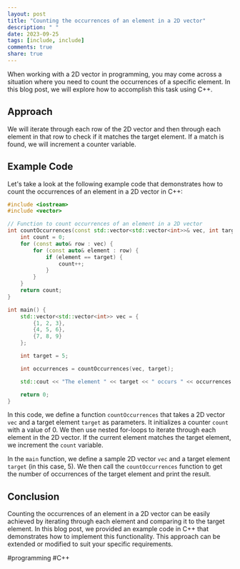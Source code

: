 ```yaml
---
layout: post
title: "Counting the occurrences of an element in a 2D vector"
description: " "
date: 2023-09-25
tags: [include, include]
comments: true
share: true
---
```


When working with a 2D vector in programming, you may come across a situation where you need to count the occurrences of a specific element. In this blog post, we will explore how to accomplish this task using C++.

## Approach

We will iterate through each row of the 2D vector and then through each element in that row to check if it matches the target element. If a match is found, we will increment a counter variable.

## Example Code

Let's take a look at the following example code that demonstrates how to count the occurrences of an element in a 2D vector in C++:

```cpp
#include <iostream>
#include <vector>

// Function to count occurrences of an element in a 2D vector
int countOccurrences(const std::vector<std::vector<int>>& vec, int target) {
    int count = 0;
    for (const auto& row : vec) {
        for (const auto& element : row) {
            if (element == target) {
                count++;
            }
        }
    }
    return count;
}

int main() {
    std::vector<std::vector<int>> vec = {
        {1, 2, 3},
        {4, 5, 6},
        {7, 8, 9}
    };

    int target = 5;

    int occurrences = countOccurrences(vec, target);

    std::cout << "The element " << target << " occurs " << occurrences << " times." << std::endl;

    return 0;
}
```

In this code, we define a function `countOccurrences` that takes a 2D vector `vec` and a target element `target` as parameters. It initializes a counter `count` with a value of 0. We then use nested for-loops to iterate through each element in the 2D vector. If the current element matches the target element, we increment the `count` variable.

In the `main` function, we define a sample 2D vector `vec` and a target element `target` (in this case, 5). We then call the `countOccurrences` function to get the number of occurrences of the target element and print the result.

## Conclusion

Counting the occurrences of an element in a 2D vector can be easily achieved by iterating through each element and comparing it to the target element. In this blog post, we provided an example code in C++ that demonstrates how to implement this functionality. This approach can be extended or modified to suit your specific requirements.

#programming #C++